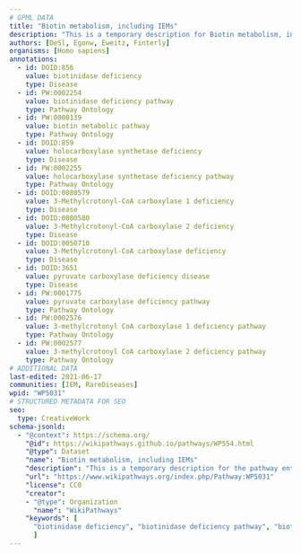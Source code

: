 ```yaml
---
# GPML DATA
title: "Biotin metabolism, including IEMs"
description: "This is a temporary description for Biotin metabolism, including IEMs"
authors: [DeSl, Egonw, Eweitz, Finterly]
organisms: [Homo sapiens]
annotations:
  - id: DOID:856
    value: biotinidase deficiency
    type: Disease
  - id: PW:0002254
    value: biotinidase deficiency pathway
    type: Pathway Ontology
  - id: PW:0000139
    value: biotin metabolic pathway
    type: Pathway Ontology
  - id: DOID:859
    value: holocarboxylase synthetase deficiency
    type: Disease
  - id: PW:0002255
    value: holocarboxylase synthetase deficiency pathway
    type: Pathway Ontology
  - id: DOID:0080579
    value: 3-Methylcrotonyl-CoA carboxylase 1 deficiency
    type: Disease
  - id: DOID:0080580
    value: 3-Methylcrotonyl-CoA carboxylase 2 deficiency
    type: Disease
  - id: DOID:0050710
    value: 3-Methylcrotonyl-CoA carboxylase deficiency
    type: Disease
  - id: DOID:3651
    value: pyruvate carboxylase deficiency disease
    type: Disease
  - id: PW:0001775
    value: pyruvate carboxylase deficiency pathway
    type: Pathway Ontology
  - id: PW:0002576
    value: 3-methylcrotonyl CoA carboxylase 1 deficiency pathway
    type: Pathway Ontology
  - id: PW:0002577
    value: 3-methylcrotonyl CoA carboxylase 2 deficiency pathway
    type: Pathway Ontology
# ADDITIONAL DATA
last-edited: 2021-06-17
communities: [IEM, RareDiseases]
wpid: "WP5031"
# STRUCTURED METADATA FOR SEO
seo:
  type: CreativeWork
schema-jsonld:
  - "@context": https://schema.org/
    "@id": https://wikipathways.github.io/pathways/WP554.html
    "@type": Dataset
    "name": "Biotin metabolism, including IEMs"
    "description": "This is a temporary description for the pathway entitled: Biotin metabolism, including IEMs"
    "url": "https://www.wikipathways.org/index.php/Pathway:WP5031"
    "license": CC0
    "creator":
    - "@type": Organization
      "name": "WikiPathways"
    "keywords": [
      "biotinidase deficiency", "biotinidase deficiency pathway", "biotin metabolic pathway", "holocarboxylase synthetase deficiency", "holocarboxylase synthetase deficiency pathway", "3-Methylcrotonyl-CoA carboxylase 1 deficiency", "3-Methylcrotonyl-CoA carboxylase 2 deficiency", "3-Methylcrotonyl-CoA carboxylase deficiency", "pyruvate carboxylase deficiency disease", "pyruvate carboxylase deficiency pathway", "3-methylcrotonyl CoA carboxylase 1 deficiency pathway", "3-methylcrotonyl CoA carboxylase 2 deficiency pathway",
      ]
---
```


